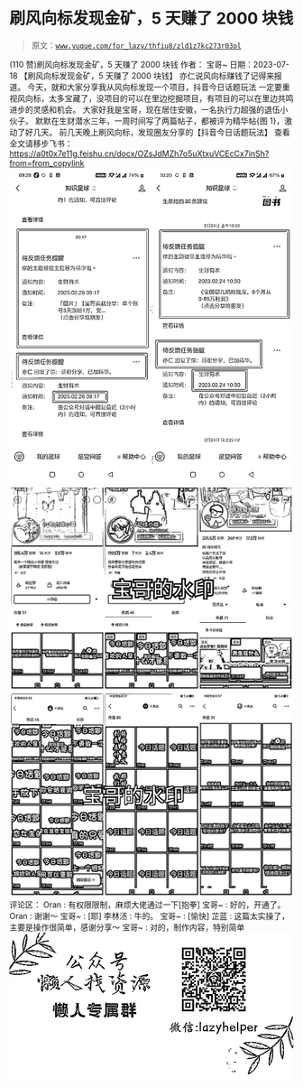 # 刷风向标发现金矿，5 天赚了 2000 块钱

> 原文：[`www.yuque.com/for_lazy/thfiu8/zld1z7kc273r03ol`](https://www.yuque.com/for_lazy/thfiu8/zld1z7kc273r03ol)

<ne-h2 id="bfbf831d" data-lake-id="bfbf831d"><ne-heading-ext><ne-heading-anchor></ne-heading-anchor><ne-heading-fold></ne-heading-fold></ne-heading-ext><ne-heading-content><ne-text id="u05cf85d7">(110 赞)刷风向标发现金矿，5 天赚了 2000 块钱</ne-text></ne-heading-content></ne-h2> <ne-p id="ud1c37457" data-lake-id="ud1c37457"><ne-text id="ua368462a">作者： 宝哥~</ne-text></ne-p> <ne-p id="u4dc62502" data-lake-id="u4dc62502"><ne-text id="u720d9e4c">日期：2023-07-18</ne-text></ne-p> <ne-p id="u5e8d6521" data-lake-id="u5e8d6521"><ne-text id="uae382925">【刷风向标发现金矿，5 天赚了 2000 块钱】</ne-text></ne-p> <ne-p id="ub095ef18" data-lake-id="ub095ef18"><ne-text id="u1350f7f1">亦仁说风向标赚钱了记得来报道。</ne-text></ne-p> <ne-p id="u234c03b7" data-lake-id="u234c03b7"><ne-text id="uc5bc64d9">今天，就和大家分享我从风向标发现一个项目，抖音今日话题玩法</ne-text></ne-p> <ne-p id="u32b786e4" data-lake-id="u32b786e4"><ne-text id="u7f2a9180">一定要重视风向标，太多宝藏了，没项目的可以在里边挖掘项目，有项目的可以在里边共鸣进步的灵感和机会。</ne-text></ne-p> <ne-p id="uf9664f48" data-lake-id="uf9664f48"><ne-text id="ud70a89f3">大家好我是宝哥，现在居住安徽，一名执行力超强的退伍小伙子。</ne-text></ne-p> <ne-p id="ucf9511be" data-lake-id="ucf9511be"><ne-text id="u648fcb8a">默默在生财潜水三年，一周时间写了两篇帖子，都被评为精华帖{图 1}，激动了好几天。</ne-text></ne-p> <ne-p id="u886f36d4" data-lake-id="u886f36d4"><ne-text id="ub97214d2">前几天晚上刷风向标，发现圈友分享的【抖音今日话题玩法】</ne-text></ne-p> <ne-p id="u0e2dc19d" data-lake-id="u0e2dc19d"><ne-text id="u1f15dcd0">查看全文请移步飞书：</ne-text>[<ne-text id="u6f99673f">https://a0t0x7e11g.feishu.cn/docx/OZsJdMZh7o5uXtxuVCEcCx7inSh?from=from_copylink</ne-text>](https://a0t0x7e11g.feishu.cn/docx/OZsJdMZh7o5uXtxuVCEcCx7inSh?from=from_copylink)<ne-card data-card-name="image" data-card-type="inline" id="Yytqn" data-event-boundary="card">![](img/5530e4ce4eda12f38b414e8c1a948d66.png)</ne-card></ne-p> <ne-p id="ud8104f7f" data-lake-id="ud8104f7f"><ne-card data-card-name="image" data-card-type="inline" id="C7P7i" data-event-boundary="card">![](img/b6116ff9a2acecde40e643234c442283.png)</ne-card></ne-p> <ne-p id="u586b5ac9" data-lake-id="u586b5ac9"><ne-card data-card-name="image" data-card-type="inline" id="avZuV" data-event-boundary="card">![](img/1a8bd44092a19386d0c09c1079a7ced8.png)</ne-card></ne-p> <ne-hole id="ue0f376fa" data-lake-id="ue0f376fa"><ne-card data-card-name="hr" data-card-type="block" id="mDYV5" data-event-boundary="card"><ne-p id="u3c3c51d4" data-lake-id="u3c3c51d4"><ne-text id="u4f488717">评论区：</ne-text></ne-p> <ne-p id="ud0b3e448" data-lake-id="ud0b3e448"><ne-text id="ufed2ac10">Oran : 有权限限制，麻烦大佬通过一下[抱拳]</ne-text> <ne-text id="u7397eeca">宝哥~ : 好的，开通了。</ne-text> <ne-text id="u498bd513">Oran : 谢谢～</ne-text> <ne-text id="u5d54b88c">宝哥~ : [耶]</ne-text> <ne-text id="ud86324f9">李林洆 : 牛的。</ne-text> <ne-text id="u1f1b9dbc">宝哥~ : [愉快]</ne-text> <ne-text id="u369d6d02">芷蓝 : 这篇太实操了，主要是操作很简单，感谢分享～</ne-text> <ne-text id="ua77a532e">宝哥~ : 对的，制作内容，特别简单</ne-text></ne-p> <ne-p id="u3d2a8b1c" data-lake-id="u3d2a8b1c"><ne-card data-card-name="image" data-card-type="inline" id="UubXK" data-event-boundary="card">![](img/894d30a529e7c37bcd3392323c99941c.png)  <ne-hole id="uc3d3da58" data-lake-id="uc3d3da58"><ne-card data-card-name="hr" data-card-type="block" id="LPLVR" data-event-boundary="card"></ne-card></ne-hole></ne-card></ne-p></ne-card></ne-hole>